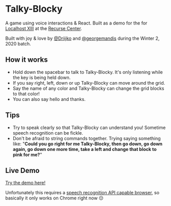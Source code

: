# Talky-Blocky

A game using voice interactions &amp; React. Built as a demo for the for [Localhost XIII](https://www.recurse.com/events/localhost-lightning-talks-february-2020) at the [Recurse Center](https://recurse.com).

Built with joy & love by [@Driijko](Driijko) and [@georgemandis](http://github.com/georgemandis/) during the Winter 2, 2020 batch.

## How it works

- Hold down the spacebar to talk to Talky-Blocky. It's only listening while the key is being held down. 
- If you say right, left, down or up Talky-Blocky can move around the grid. 
- Say the name of any color and Talky-Blocky can change the grid blocks to that color! 
- You can also say hello and thanks. 

## Tips

- Try to speak clearly so that Talky-Blocky can understand you! Sometime speech recognition can be fickle.
- Don't be afraid to string commands together. Trying saying something like: "**Could you go right for me Talky-Blocky, then go down, go down again, go down one more time, take a left and change that block to pink for me?**"

## Live Demo

[Try the demo here!](http://georgemandis.github.io/talkyblocky) 

Unfortunately this requires a [speech recognition API capable browser](https://caniuse.com/#feat=speech-recognition), so basically it only works on Chrome right now 😔




